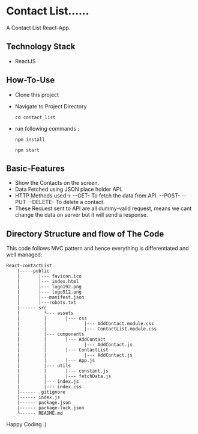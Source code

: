 # Contact List......

A Contact List React-App.

## Technology Stack
- ReactJS

## How-To-Use

- Clone this project

- Navigate to Project Directory
    ```
    cd contact_list
    ```
- run following commands :
    ```
    npm install 
    ```
    ```
    npm start
    ```
## Basic-Features
- Show the Contacts on the screen.
- Data Fetched using JSON place holder API.
- HTTP Methods used->
    --GET- To fetch the data from API.
    --POST-
    --PUT
    --DELETE- To delete a contact.
- These Request sent to API are all dummy-valid request, means we cant change the data on server but it will send a response.  
   
## Directory Structure and flow of The Code
This code follows MVC pattern and hence everything is differentiated and well managed:

    React-contactList
        |-----public
        |       |--- favicon.ico
        |       |--- index.html
        |       |--- logo192.png
        |       |--- logo512.png
        |       |---manifest.json
        |       |---robots.txt
        |------ src
        |         └--- assets
        |         |       |--- css
        |         |              |--- AddContact.module.css
        |         |              |--- ContactList.module.css
        |         |--- components
        |         |       |--- AddContact
        |         |              |--- AddContact.js
        |         |       |--- ContactList
        |         |              |--- AddContact.js
        |         |       |--- App.js
        |         |--- utils
        |         |       |--- constant.js
        |         |       |--- fetchData.js
        |         |--- index.js
        |         |--- index.css
        |------ .gitignore
        |------ index.js
        |------ package.json
        |------ package-lock.json
        └------ README.md

Happy Coding :)
